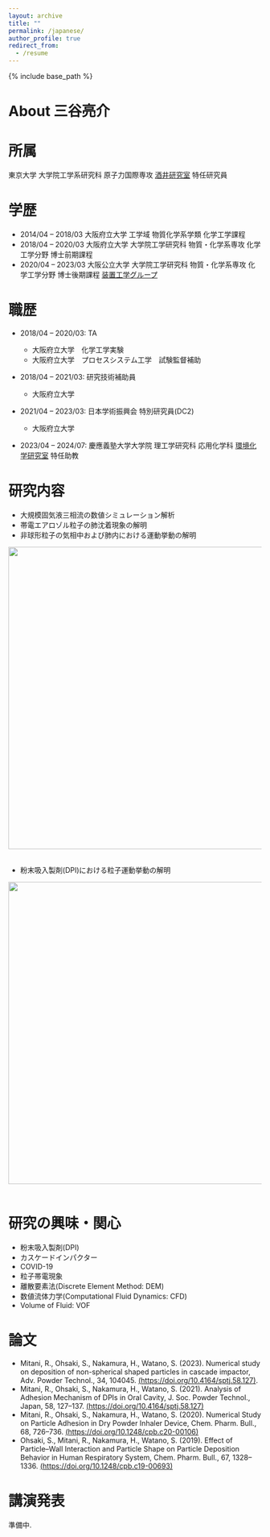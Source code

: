 ```yaml
---
layout: archive
title: ""
permalink: /japanese/
author_profile: true
redirect_from:
  - /resume
---
```


{% include base_path %}

About 三谷亮介
======


所属
======
東京大学 大学院工学系研究科 原子力国際専攻 [酒井研究室](https://dem.t.u-tokyo.ac.jp/) 特任研究員 

学歴
======
* 2014/04 – 2018/03 大阪府立大学 工学域 物質化学系学類 化学工学課程
* 2018/04 – 2020/03 大阪府立大学 大学院工学研究科 物質・化学系専攻 化学工学分野 博士前期課程 
* 2020/04 – 2023/03 大阪公立大学 大学院工学研究科 物質・化学系専攻 化学工学分野 博士後期課程 [装置工学グループ](https://www.omu.ac.jp/eng/chemeng3/)  

職歴
======
* 2018/04 – 2020/03: TA
  * 大阪府立大学　化学工学実験
  * 大阪府立大学　プロセスシステム工学　試験監督補助

* 2018/04 – 2021/03: 研究技術補助員
  * 大阪府立大学  

* 2021/04 – 2023/03: 日本学術振興会 特別研究員(DC2)  
  * 大阪府立大学  

* 2023/04 – 2024/07: 慶應義塾大学大学院 理工学研究科 応用化学科 [環境化学研究室](https://www.applc.keio.ac.jp/~okuda/index.html) 特任助教  

研究内容
======
* 大規模固気液三相流の数値シミュレーション解析
* 帯電エアロゾル粒子の肺沈着現象の解明
* 非球形粒子の気相中および肺内における運動挙動の解明


<div style="text-align: left;">
<img src='/images/lung.jpg' width="600">
</div>  
<br>  
  
  
  
* 粉末吸入製剤(DPI)における粒子運動挙動の解明  

<div style="text-align: left;">
<img src='/images/DPI.jpg' width="600">
</div>  
<br>    
  
  


研究の興味・関心
======
*  粉末吸入製剤(DPI)  
* カスケードインパクター  
* COVID-19  
* 粒子帯電現象
* 離散要素法(Discrete Element Method: DEM)  
* 数値流体力学(Computational Fluid Dynamics: CFD)
* Volume of Fluid: VOF


  
論文
======
* Mitani, R., Ohsaki, S., Nakamura, H., Watano, S. (2023). Numerical study on deposition of non-spherical shaped particles in cascade impactor, Adv. Powder Technol., 34, 104045. [(https://doi.org/10.4164/sptj.58.127)](https://doi.org/10.1016/j.apt.2023.104045).  
* Mitani, R., Ohsaki, S., Nakamura, H., Watano, S. (2021). Analysis of Adhesion Mechanism of DPIs in Oral Cavity, J. Soc. Powder Technol., Japan, 58, 127–137. [(https://doi.org/10.4164/sptj.58.127)](https://doi.org/10.4164/sptj.58.127)  
* Mitani, R., Ohsaki, S., Nakamura, H., Watano, S. (2020). Numerical Study on Particle Adhesion in Dry Powder Inhaler Device, Chem. Pharm. Bull., 68, 726–736. [(https://doi.org/10.1248/cpb.c20-00106)](https://doi.org/10.1248/cpb.c20-00106)  
* Ohsaki, S., Mitani, R., Nakamura, H., Watano, S. (2019). Effect of Particle–Wall Interaction and Particle Shape on Particle Deposition Behavior in Human Respiratory System, Chem. Pharm. Bull., 67, 1328–1336. [(https://doi.org/10.1248/cpb.c19-00693)](https://doi.org/10.1248/cpb.c19-00693)  
  
講演発表
======
準備中.  
  

  
